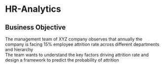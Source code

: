 # HR-Analytics
## Business Objective
The management team of XYZ company observes that annually the company is facing 15% employee attrition rate across different departments and hierarchy
<br>The team wants to understand the key factors driving attrition rate and design a framework to predict the probability of attrition
